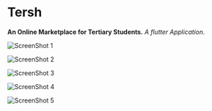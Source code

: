 # Tersh

**An Online Marketplace for Tertiary Students.**
*A flutter Application*.


![ScreenShot 1](https://github.com/Adamteh/Tersh/blob/master/assets/screenshots/Screenshot_20210318-164045.jpg?raw=true)


![ScreenShot 2](https://github.com/Adamteh/Tersh/blob/master/assets/screenshots/Screenshot_20210318-164109.jpg?raw=true)


![ScreenShot 3](https://github.com/Adamteh/Tersh/blob/master/assets/screenshots/Screenshot_20210318-164203.jpg?raw=true)


![ScreenShot 4](https://github.com/Adamteh/Tersh/blob/master/assets/screenshots/Screenshot_20210318-164229.jpg?raw=true)


![ScreenShot 5](https://github.com/Adamteh/Tersh/blob/master/assets/screenshots/Screenshot_20210318-164236.jpg)
